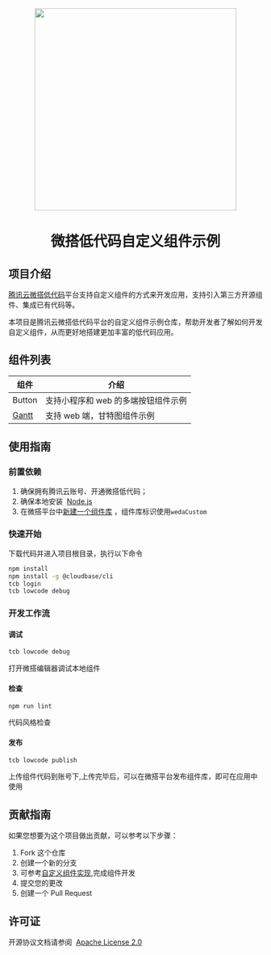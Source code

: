 <div align="center">
  <img src="https://cloudcache.tencent-cloud.com/qcloud/ui/static/static_source_business/6f756dac-4323-42f5-932b-b1ca911b6693.png" width="400">
</div>

<h1 align="center">微搭低代码自定义组件示例</h1>

## 项目介绍

[腾讯云微搭低代码]平台支持自定义组件的方式来开发应用，支持引入第三方开源组件、集成已有代码等。

本项目是腾讯云微搭低代码平台的自定义组件示例仓库，帮助开发者了解如何开发自定义组件，从而更好地搭建更加丰富的低代码应用。

## 组件列表

| 组件   | 介绍                            |
| ------ | ------------------------------- |
| Button | 支持小程序和 web 的多端按钮组件示例 |
| [Gantt](/src/web/components/gantt)  | 支持 web 端，甘特图组件示例             |

## 使用指南

### 前置依赖

1.  确保拥有腾讯云账号、开通微搭低代码；
2.  确保本地安装  [Node.js](https://nodejs.org/en/)
3.  在微搭平台中[新建一个组件库](https://docs.cloudbase.net/lowcode/custom-components/quick-start/comps) ，组件库标识使用`wedaCustom`

### 快速开始

下载代码并进入项目根目录，执行以下命令

```bash
npm install
npm install -g @cloudbase/cli
tcb login
tcb lowcode debug
```

### 开发工作流

#### 调试

```bash
tcb lowcode debug
```

打开微搭编辑器调试本地组件

#### 检查

```bash
npm run lint
```

代码风格检查

#### 发布

```bash
tcb lowcode publish
```

上传组件代码到账号下,上传完毕后，可以在微搭平台发布组件库，即可在应用中使用

## 贡献指南

如果您想要为这个项目做出贡献，可以参考以下步骤：

1. Fork 这个仓库
2. 创建一个新的分支
3. 可参考[自定义组件实现](https://cloud.tencent.com/document/product/1301/72177),完成组件开发
4. 提交您的更改
5. 创建一个 Pull Request

## 许可证

开源协议文档请参阅  [Apache License 2.0](https://www.apache.org/licenses/LICENSE-2.0)

[腾讯云微搭低代码]: (https://cloud.tencent.com/product/weda)
[小程序组件]: (https://developers.weixin.qq.com/miniprogram/dev/framework/custom-component/)
[react]: (https://reactjs.org/)
[storybook]: (https://storybook.js.org/)
